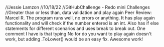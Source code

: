 //Jessie Lamzon
//10/18/22
//GitHubChallenge - Redo mini Challenges
//Greater than or less than, data validation and play again
Peer Review: Marcel R. The program runs well, no errors or anything. It has play again functionality and will check if the number entered is an int. Also has if else statements for different scenarios and uses break to break out. One comment I have is that typing No for do you want to play again doesn't work, but adding .ToLower() would be an easy fix. Awesome work!
